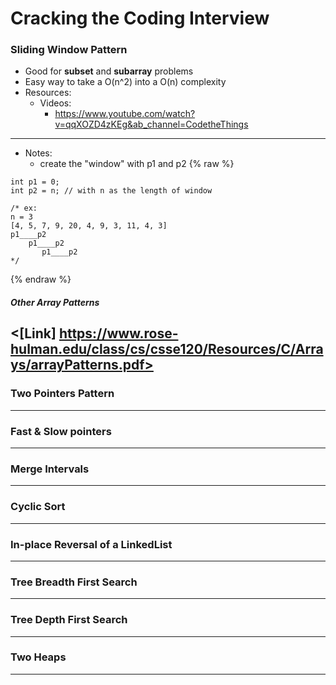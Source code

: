 # Cracking the Coding Interview 

### Sliding Window Pattern

* Good for **subset** and **subarray** problems
* Easy way to take a O(n^2) into a O(n) complexity 
* Resources:
  * Videos:
      * <https://www.youtube.com/watch?v=qqXOZD4zKEg&ab_channel=CodetheThings>
---
* Notes:
  * create the "window" with p1 and p2
{% raw %}
```
int p1 = 0;
int p2 = n; // with n as the length of window

/* ex:
n = 3
[4, 5, 7, 9, 20, 4, 9, 3, 11, 4, 3]
p1____p2
    p1____p2
       p1____p2
*/
```
{% endraw %}

#### *Other Array Patterns*
<[Link] https://www.rose-hulman.edu/class/cs/csse120/Resources/C/Arrays/arrayPatterns.pdf>
---
### Two Pointers Pattern

---
### Fast & Slow pointers

---
### Merge Intervals

---
### Cyclic Sort

---
### In-place Reversal of a LinkedList


--- 
### Tree Breadth First Search

---
### Tree Depth First Search

---
### Two Heaps

---
###




